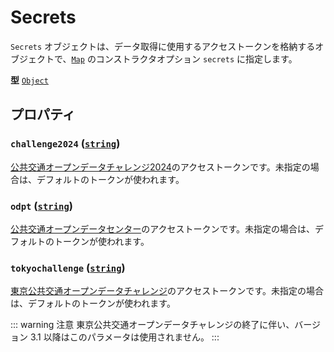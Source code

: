 # Secrets

`Secrets` オブジェクトは、データ取得に使用するアクセストークンを格納するオブジェクトで、[`Map`](./map.md) のコンストラクタオプション `secrets` に指定します。

**型** [`Object`](https://developer.mozilla.org/docs/Web/JavaScript/Reference/Global_Objects/Object)

## プロパティ

### **`challenge2024`** ([`string`](https://developer.mozilla.org/docs/Web/JavaScript/Reference/Global_Objects/String))

[公共交通オープンデータチャレンジ2024](https://challenge2024.odpt.org)のアクセストークンです。未指定の場合は、デフォルトのトークンが使われます。

### **`odpt`** ([`string`](https://developer.mozilla.org/docs/Web/JavaScript/Reference/Global_Objects/Object))

[公共交通オープンデータセンター](https://www.odpt.org)のアクセストークンです。未指定の場合は、デフォルトのトークンが使われます。

### **`tokyochallenge`** ([`string`](https://developer.mozilla.org/docs/Web/JavaScript/Reference/Global_Objects/String))

[東京公共交通オープンデータチャレンジ](https://tokyochallenge.odpt.org)のアクセストークンです。未指定の場合は、デフォルトのトークンが使われます。

::: warning 注意
東京公共交通オープンデータチャレンジの終了に伴い、バージョン 3.1 以降はこのパラメータは使用されません。
:::
